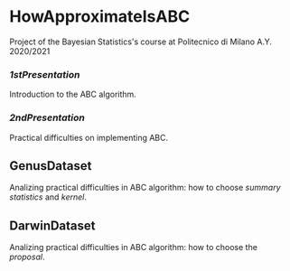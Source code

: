 # HowApproximateIsABC
Project of the Bayesian Statistics's course at Politecnico di Milano A.Y. 2020/2021

### _1stPresentation_
Introduction to the ABC algorithm.

### _2ndPresentation_
Practical difficulties on implementing ABC.

## GenusDataset
Analizing practical difficulties in ABC algorithm: how to choose _summary statistics_ and _kernel_.

## DarwinDataset 
Analizing practical difficulties in ABC algorithm: how to choose the _proposal_.

